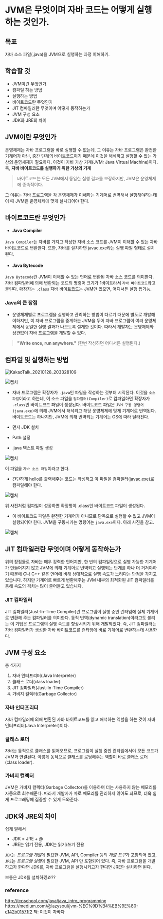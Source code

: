 # JVM은 무엇이며 자바 코드는 어떻게 실행하는 것인가.

## 목표
자바 소스 파일(.java)을 JVM으로 실행하는 과정 이해하기.

## 학습할 것

- JVM이란 무엇인가
- 컴파일 하는 방법
- 실행하는 방법
- 바이트코드란 무엇인가
- JIT 컴파일러란 무엇이며 어떻게 동작하는가
- JVM 구성 요소
- JDK와 JRE의 차이

## JVM이란 무엇인가
운영체제는 자바 프로그램을 바로 실행할 수 없는데, 그 이유는 자바 프로그램은 완전한 기계어가 아닌, 중간 단계의 바이트코드이기 때문에 이것을 해석하고 실행할 수 있는 가상의 운영체제가 필요하다. 이것이 자바 가상 기계(JVM: Java Virtual Machine)이다.
즉, **자바 바이트코드를 실행하기 위한 가상의 기계**

> 바이트코드는 모든 JVM에서 동일한 실행 결과를 보장하지만, JVM은 운영체제에 종속적이다.

그 이유는 자바 프로그램을 각 운영체제가 이해하는 기계어로 번역해서 실행해야하는데 이 때 JVM은 운영체제에 맞게 설치되어야 한다.

## 바이트코드란 무엇인가

- #### Java Compiler

`Java Compiler`는 자바를 가지고 작성한 자바 소스 코드를 JVM이 이해할 수 있는 자바 바이트코드로 변환한다.
또한, 자바를 설치하면 javac.exe라는 실행 파일 형태로 설치된다.

- #### Java Bytecode

`Java Bytecode`란 JVM이 이해할 수 있는 언어로 변환된 자바 소스 코드를 의미한다.
자바 컴파일러에 의해 변환되는 코드의 명령어 크기가 1바이트라서 `자바 바이트코드`라고 불린다. 확장자는 `.class`
자바 바이트코드는 JVM만 있으면, 어디서든 실행 쌉가능.

### Java의 큰 장점

- 운영체제별로 프로그램을 실행하고 관리하는 방법이 다르기 때문에 별도로 개발해야하지만, 이 자바 프로그램을 중계하는 JVM을 두어 자바 프로그램이 여러 운영체제에서 동일한 실행 결과가 나오도록 설계한 것이다. 따라서 개발자는 운영체제와 상관없이 자바 프로그램을 개발할 수 있다.

> **"Write once, run anywhere."** (한번 작성하면 어디서든 실행된다.)

## 컴파일 및 실행하는 방법

![KakaoTalk_20210128_203328106](https://user-images.githubusercontent.com/55525868/106133155-39612580-61a8-11eb-8b6f-e0548d421853.jpg)

![캡처](https://user-images.githubusercontent.com/55525868/106133730-023f4400-61a9-11eb-9338-ce6244d2554f.PNG)

- 자바 프로그램은 확장자가 `.java`인 파일을 작성하는 것부터 시작된다. 이것을 `소스파일`이라고 하는데, 이 소스 파일을 `컴파일러(Compiler)`로 컴파일하면 확장자가 `.class`인 바이트코드 파일이 생성된다. 바이트코드 파일은 `JVM 구동 명령어(java.exe)`에 의해 JVM에서 해석되고 해당 운영체제에 맞게 기계어로 번역된다. 바이트코드는 하나지만, JVM에 의해 번역되는 기계어는 OS에 따라 달라진다.

- 먼저 JDK 설치
- Path 설정
- .java 텍스트 파일 생성

![캡처](https://user-images.githubusercontent.com/55525868/106135881-da9dab00-61ab-11eb-957d-5790ba6591a8.PNG)

이 파일을 `자바 소스 파일`이라고 한다.

- 간단하게 hello를 출력해주는 코드는 작성하고 이 파일을 컴파일러(javac.exe)로 컴파일해야 한다.

![캡처](https://user-images.githubusercontent.com/55525868/106136201-4e3fb800-61ac-11eb-9ef0-1f13cb1cafce.PNG)

위 사진처럼 컴파일이 성공하면 확장명이 .class인 바이트코드 파일이 생성된다.

- 이 바이트코드 파일은 완전한 기계어가 아니므로 단독으로 실행할 수 없고 JVM이 실행되어야 한다. JVM을 구동시키는 명령어는 `java.exe`이다. 아래 사진을 참고.

![캡처](https://user-images.githubusercontent.com/55525868/106137550-349f7000-61ae-11eb-8c2c-2c42b8e9843a.PNG)

## JIT 컴파일러란 무엇이며 어떻게 동작하는가
위의 장점들로 자바는 매우 강력한 언어지만, 한 번의 컴파일링으로 실행 가능한 기계어가 만들어지지 않고 JVM에 의해 기계어로 번역되고 실행되는 단계를 하나 더 거쳐야하기 때문에 C나 C++ 같은 언어에 비해 상대적으로 실행 속도가 느리다는 단점을 가지고 있습니다.
하지만 기계어로 빠르게 변환해주는 JVM 내부의 최적화된 JIT 컴파일러를 통해 속도의 격차는 많이 줄어들고 있습니다.

### JIT 컴파일러
JIT 컴파일러(Just-In-Time Compiler)란 프로그램이 실행 중인 런타임에 실제 기계어로 변환해 주는 컴파일러를 의미한다.
동적 번역(dynamic translation)이라고도 불리는 이 기법은 프로그램의 실행 속도를 향상시키기 위해 개발되었다.
즉, JIT 컴파일러는 자바 컴파일러가 생성한 자바 바이트코드를 런타임에 바로 기계어로 변환하는데 사용한다.

## JVM 구성 요소
총 4가지

1. 자바 인터프리터(Java Interpreter)
2. 클래스 로더(class loader)
3. JIT 컴파일러(Just-In-Time Compiler)
4. 가비지 컬렉터(Garbage Collector)

### 자바 인터프리터
자바 컴파일러에 의해 변환된 자바 바이트코드를 읽고 해석하는 역할을 하는 것이 자바 인터프리터(Java Interpreter)이다.

### 클래스 로더
자바는 동적으로 클래스를 읽어오므로, 프로그램이 실행 중인 런타임에서야 모든 코드가 JVM과 연결된다.
이렇게 동적으로 클래스를 로딩해주는 역할이 바로 클래스 로더(class loader).

### 가비지 컬렉터
JVM은 가비지 컬렉터(Garbage Collector)를 이용하여 더는 사용하지 않는 메모리를 자동으로 회수해준다.
따라서 개발자가 따로 메모리를 관리하지 않아도 되므로, 더욱 쉽게 프로그래밍에 집중할 수 있게 도와준다.

## JDK와 JRE의 차이
쉽게 말해서

- JDK = JRE + @
- JRE는 읽기 전용, JDK는 읽기/쓰기 전용

`JDK`는 *프로그램 개발*에 필요한 JVM, API, Compiler 등의 *개발 도구*가 포함되어 있고,
`JRE`는 *프로그램 실행*에 필요한 JVM, API 만 포함되어 있다.
즉, 자바 프로그램을 개발하고자 한다면 JDK를, 자바 프로그램을 실행시키고자 한다면 JRE만 설치하면 된다.

보통은 JDK를 설치하겠죠??

### reference
http://tcpschool.com/java/java_intro_programming
https://medium.com/@lazysoul/jvm-%EC%9D%B4%EB%9E%80-c142b01571f2
책: 이것이 자바다
